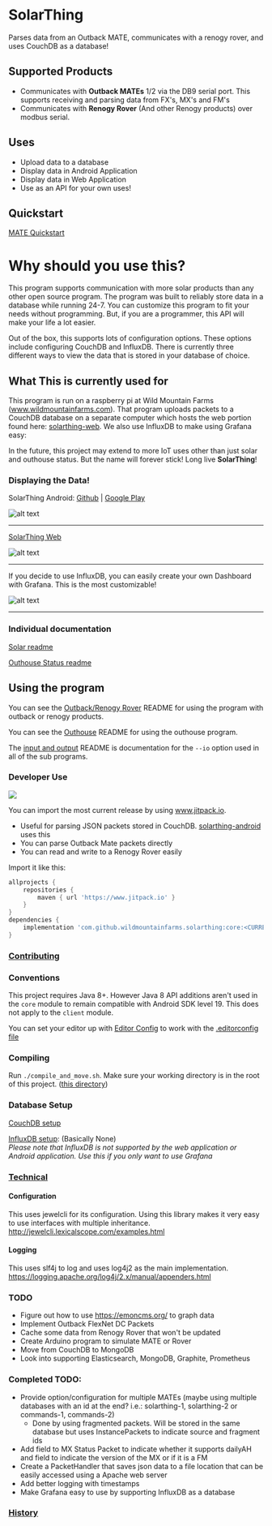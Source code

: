 # SolarThing
Parses data from an Outback MATE, communicates with a renogy rover, and uses CouchDB as a database!

## Supported Products
* Communicates with <strong>Outback MATEs</strong> 1/2 via the DB9 serial port. This supports receiving and parsing data from FX's, MX's and FM's
* Communicates with <strong>Renogy Rover</strong> (And other Renogy products) over modbus serial.

## Uses
* Upload data to a database
* Display data in Android Application
* Display data in Web Application
* Use as an API for your own uses!

## Quickstart
[MATE Quickstart](docs/quickstart_mate.md)

# Why should you use this?
This program supports communication with more solar products than any other open source program. The program
was built to reliably store data in a database while running 24-7. You can customize this program to fit your
needs without programming. But, if you are a programmer, this API will make your life a lot easier.

Out of the box, this supports lots of configuration options. These options include configuring CouchDB and InfluxDB. There is
currently three different ways to view the data that is stored in your database of choice.

## What This is currently used for
This program is run on a raspberry pi at Wild Mountain Farms (www.wildmountainfarms.com).
That program uploads packets to a CouchDB database on a separate computer which hosts the web portion
found here: [solarthing-web](https://github.com/wildmountainfarms/solarthing-web). We also use InfluxDB to make using Grafana easy:


In the future, this project may extend to more IoT uses other than just solar and outhouse status. But the name will
forever stick! Long live <strong>SolarThing</strong>!

### Displaying the Data!
SolarThing Android: [Github](https://github.com/wildmountainfarms/solarthing-android)
|
[Google Play](https://play.google.com/store/apps/details?id=me.retrodaredevil.solarthing.android)

![alt text](docs/solarthing-android-example.jpg "SolarThing Android Notification")
<hr/>

[SolarThing Web](https://github.com/wildmountainfarms/solarthing-web)

![alt text](docs/solarthing-web-example.png "SolarThing Web")
<hr/>
If you decide to use InfluxDB, you can easily create your own Dashboard with Grafana. This is the most customizable!

![alt text](docs/grafana-example.png "SolarThing with Grafana")

<hr/>

### Individual documentation
[Solar readme](solar/README.md)

[Outhouse Status readme](outhouse/README.md)

## Using the program
You can see the [Outback/Renogy Rover](solar/README.md) README for using the program with outback or renogy products.

You can see the [Outhouse](outhouse/README.md) README for using the outhouse program.

The [input and output](docs/input_and_outputs.md) README is documentation for the `--io` option used in all of the sub programs.

### Developer Use
[![](https://jitpack.io/v/wildmountainfarms/solarthing.svg)](https://jitpack.io/#wildmountainfarms/solarthing)

You can import the most current release by using www.jitpack.io. 
* Useful for parsing JSON packets stored in CouchDB. [solarthing-android](https://github.com/wildmountainfarms/solarthing-android) uses this
* You can parse Outback Mate packets directly
* You can read and write to a Renogy Rover easily

Import it like this:
```groovy
allprojects {
    repositories {
        maven { url 'https://www.jitpack.io' }
    }
}
dependencies {
    implementation 'com.github.wildmountainfarms.solarthing:core:<CURRENT VERSION HERE>'
}
```


### [Contributing](CONTRIBUTING.md)

### Conventions
This project requires Java 8+. However Java 8 API additions aren't used in the `core` module to remain compatible with Android SDK level 19.
This does not apply to the `client` module.

You can set your editor up with [Editor Config](https://www.editorconfig.org) to work with the [.editorconfig file](.editorconfig)

### Compiling
Run `./compile_and_move.sh`. Make sure your working directory is in the root of this project. ([this directory](.))

### Database Setup
[CouchDB setup](docs/couchdb.md)

[InfluxDB setup](docs/influxdb_config.md): (Basically None)<br/>
*Please note that InfluxDB is not supported by the web application or Android application. Use this if you only want to use Grafana*
### [Technical](docs/technical.md)

#### Configuration
This uses jewelcli for its configuration. Using this library makes it very easy to use interfaces with multiple inheritance. http://jewelcli.lexicalscope.com/examples.html

#### Logging
This uses slf4j to log and uses log4j2 as the main implementation. https://logging.apache.org/log4j/2.x/manual/appenders.html

### TODO
* Figure out how to use https://emoncms.org/ to graph data
* Implement Outback FlexNet DC Packets
* Cache some data from Renogy Rover that won't be updated
* Create Arduino program to simulate MATE or Rover
* Move from CouchDB to MongoDB
* Look into supporting Elasticsearch, MongoDB, Graphite, Prometheus

### Completed TODO:
* Provide option/configuration for multiple MATEs (maybe using multiple databases with an id at the end? i.e.: solarthing-1, solarthing-2 or commands-1, commands-2)
    * Done by using fragmented packets. Will be stored in the same database but uses InstancePackets to indicate source and fragment ids
* Add field to MX Status Packet to indicate whether it supports dailyAH and field to indicate the version of the MX or if it is a FM
* Create a PacketHandler that saves json data to a file location that can be easily accessed using a Apache web server
* Add better logging with timestamps
* Make Grafana easy to use by supporting InfluxDB as a database

### [History](docs/history.md)
